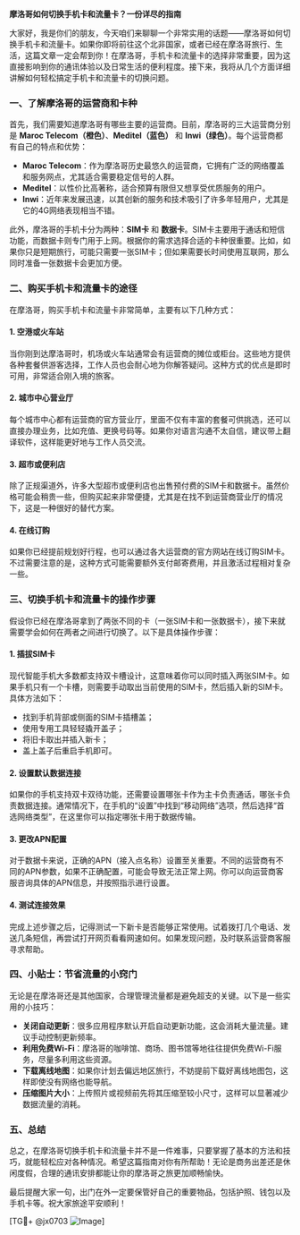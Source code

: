 **摩洛哥如何切换手机卡和流量卡？一份详尽的指南**

大家好，我是你们的朋友，今天咱们来聊聊一个非常实用的话题——摩洛哥如何切换手机卡和流量卡。如果你即将前往这个北非国家，或者已经在摩洛哥旅行、生活，这篇文章一定会帮到你！在摩洛哥，手机卡和流量卡的选择非常重要，因为这直接影响到你的通讯体验以及日常生活的便利程度。接下来，我将从几个方面详细讲解如何轻松搞定手机卡和流量卡的切换问题。

### 一、了解摩洛哥的运营商和卡种

首先，我们需要知道摩洛哥有哪些主要的运营商。目前，摩洛哥的三大运营商分别是 **Maroc Telecom（橙色）**、**Meditel（蓝色）** 和 **Inwi（绿色）**。每个运营商都有自己的特点和优势：

- **Maroc Telecom**：作为摩洛哥历史最悠久的运营商，它拥有广泛的网络覆盖和服务网点，尤其适合需要稳定信号的人群。
- **Meditel**：以性价比高著称，适合预算有限但又想享受优质服务的用户。
- **Inwi**：近年来发展迅速，以其创新的服务和技术吸引了许多年轻用户，尤其是它的4G网络表现相当不错。

此外，摩洛哥的手机卡分为两种：**SIM卡** 和 **数据卡**。SIM卡主要用于通话和短信功能，而数据卡则专门用于上网。根据你的需求选择合适的卡种很重要。比如，如果你只是短期旅行，可能只需要一张SIM卡；但如果需要长时间使用互联网，那么同时准备一张数据卡会更加方便。

### 二、购买手机卡和流量卡的途径

在摩洛哥，购买手机卡和流量卡非常简单，主要有以下几种方式：

#### 1. 空港或火车站
当你刚到达摩洛哥时，机场或火车站通常会有运营商的摊位或柜台。这些地方提供各种套餐供游客选择，工作人员也会耐心地为你解答疑问。这种方式的优点是即时可用，非常适合刚入境的旅客。

#### 2. 城市中心营业厅
每个城市中心都有运营商的官方营业厅，里面不仅有丰富的套餐可供挑选，还可以直接办理业务，比如充值、更换号码等。如果你对语言沟通不太自信，建议带上翻译软件，这样能更好地与工作人员交流。

#### 3. 超市或便利店
除了正规渠道外，许多大型超市或便利店也出售预付费的SIM卡和数据卡。虽然价格可能会稍贵一些，但购买起来非常便捷，尤其是在找不到运营商营业厅的情况下，这是一种很好的替代方案。

#### 4. 在线订购
如果你已经提前规划好行程，也可以通过各大运营商的官方网站在线订购SIM卡。不过需要注意的是，这种方式可能需要额外支付邮寄费用，并且激活过程相对复杂一些。

### 三、切换手机卡和流量卡的操作步骤

假设你已经在摩洛哥拿到了两张不同的卡（一张SIM卡和一张数据卡），接下来就需要学会如何在两者之间进行切换了。以下是具体操作步骤：

#### 1. 插拔SIM卡
现代智能手机大多数都支持双卡槽设计，这意味着你可以同时插入两张SIM卡。如果手机只有一个卡槽，则需要手动取出当前使用的SIM卡，然后插入新的SIM卡。具体方法如下：
   - 找到手机背部或侧面的SIM卡插槽盖；
   - 使用专用工具轻轻撬开盖子；
   - 将旧卡取出并插入新卡；
   - 盖上盖子后重启手机即可。

#### 2. 设置默认数据连接
如果你的手机支持双卡双待功能，还需要设置哪张卡作为主卡负责通话，哪张卡负责数据连接。通常情况下，在手机的“设置”中找到“移动网络”选项，然后选择“首选网络类型”，在这里你可以指定哪张卡用于数据传输。

#### 3. 更改APN配置
对于数据卡来说，正确的APN（接入点名称）设置至关重要。不同的运营商有不同的APN参数，如果不正确配置，可能会导致无法正常上网。你可以向运营商客服咨询具体的APN信息，并按照指示进行设置。

#### 4. 测试连接效果
完成上述步骤之后，记得测试一下新卡是否能够正常使用。试着拨打几个电话、发送几条短信，再尝试打开网页看看网速如何。如果发现问题，及时联系运营商客服寻求帮助。

### 四、小贴士：节省流量的小窍门

无论是在摩洛哥还是其他国家，合理管理流量都是避免超支的关键。以下是一些实用的小技巧：
   - **关闭自动更新**：很多应用程序默认开启自动更新功能，这会消耗大量流量。建议手动控制更新频率。
   - **利用免费Wi-Fi**：摩洛哥的咖啡馆、商场、图书馆等地往往提供免费Wi-Fi服务，尽量多利用这些资源。
   - **下载离线地图**：如果你计划去偏远地区旅行，不妨提前下载好离线地图包，这样即使没有网络也能导航。
   - **压缩图片大小**：上传照片或视频前先将其压缩至较小尺寸，这样可以显著减少数据流量的消耗。

### 五、总结

总之，在摩洛哥切换手机卡和流量卡并不是一件难事，只要掌握了基本的方法和技巧，就能轻松应对各种情况。希望这篇指南对你有所帮助！无论是商务出差还是休闲度假，合理的通讯安排都能让你的摩洛哥之旅更加顺畅愉快。

最后提醒大家一句，出门在外一定要保管好自己的重要物品，包括护照、钱包以及手机卡等。祝大家旅途平安顺利！

[TG💪+ @jx0703 ![Image](https://github.com/user-attachments/assets/dbca1d08-cadb-493c-b0ec-ad6f7a83f270)]